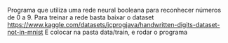 Programa que utiliza uma rede neural booleana para reconhecer números de 0 a 9.
Para treinar a rede basta baixar o dataset https://www.kaggle.com/datasets/jcprogjava/handwritten-digits-dataset-not-in-mnist
E colocar na pasta data/train, e rodar o programa
